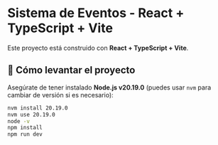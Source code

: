# Sistema de Eventos - React + TypeScript + Vite

Este proyecto está construido con **React + TypeScript + Vite**.

## 🚀 Cómo levantar el proyecto

Asegúrate de tener instalado **Node.js v20.19.0** (puedes usar `nvm` para cambiar de versión si es necesario):

```bash
nvm install 20.19.0
nvm use 20.19.0
node -v
npm install
npm run dev
